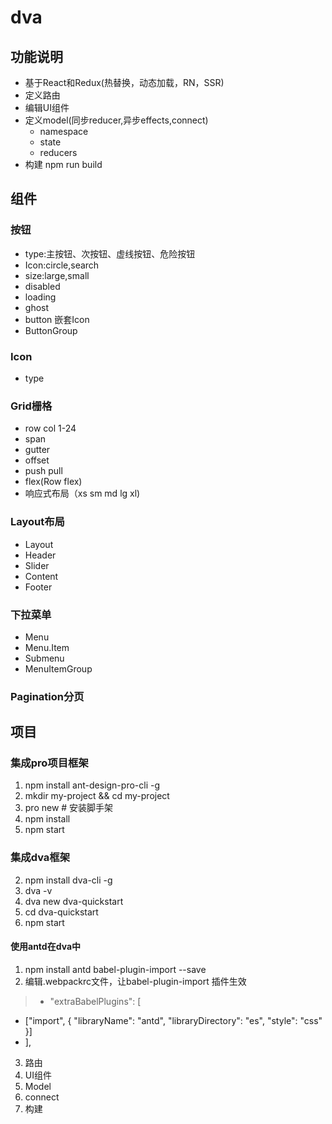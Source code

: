 # dva
##	功能说明
+	基于React和Redux(热替换，动态加载，RN，SSR)
+	定义路由
+	编辑UI组件
+	定义model(同步reducer,异步effects,connect)
	+	namespace
	+	state
	+	reducers
+	构建 npm run build
##	组件
### 按钮
+	type:主按钮、次按钮、虚线按钮、危险按钮
+	Icon:circle,search
+	size:large,small
+	disabled
+	loading
+	ghost
+	button 嵌套Icon
+	ButtonGroup

###	Icon
+	type

###	Grid栅格
+	row col 1-24
+	span
+	gutter 
+	offset
+	push pull
+	flex(Row flex)
+	响应式布局（xs sm	 md lg xl)

###	Layout布局
+	Layout
+	Header
+	Slider
+	Content
+	Footer

###	下拉菜单
+	Menu
+	Menu.Item
+	Submenu
+	MenuItemGroup 

###	Pagination分页


##	项目
###	集成pro项目框架
1.	npm install ant-design-pro-cli -g
2.	mkdir my-project && cd my-project
3.	pro new  # 安装脚手架
4.	npm install
5.	npm start

###	集成dva框架
2.	npm install dva-cli -g
3.	dva -v
4.	dva new dva-quickstart
5.	cd dva-quickstart
6.	npm start
####	使用antd在dva中
1.	npm install antd babel-plugin-import --save
2.	编辑.webpackrc文件，让babel-plugin-import 插件生效
>	+  "extraBabelPlugins": [
+    ["import", { "libraryName": "antd", "libraryDirectory": "es", "style": "css" }]
+  ],
3.	路由
4.	UI组件
5.	Model
6.	connect
7.	构建